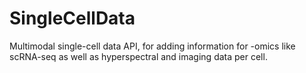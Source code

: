 # SingleCellData
Multimodal single-cell data API, for adding information for -omics like scRNA-seq as well as hyperspectral and imaging data per cell. 
